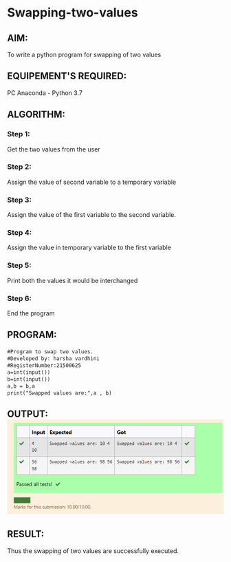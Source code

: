 # Swapping-two-values
## AIM:
To write a python program for swapping of two values
## EQUIPEMENT'S REQUIRED: 
PC
Anaconda - Python 3.7
## ALGORITHM: 
### Step 1:
Get the two values from the user
### Step 2: 
Assign the value of second variable to a temporary variable 
### Step 3: 
Assign the value of the first variable to the second variable.
### Step 4:  
Assign the value in temporary variable to the first variable
### Step 5: 
Print both the values it would be interchanged
### Step 6: 
End the program
## PROGRAM:
~~~
#Program to swap two values.
#Developed by: harsha vardhini
#RegisterNumber:21500625
a=int(input())
b=int(input())
a,b = b,a
print("Swapped values are:",a , b)
~~~

## OUTPUT:![GITT](PYTHON.png)
## RESULT:
Thus the swapping of two values are successfully executed.



